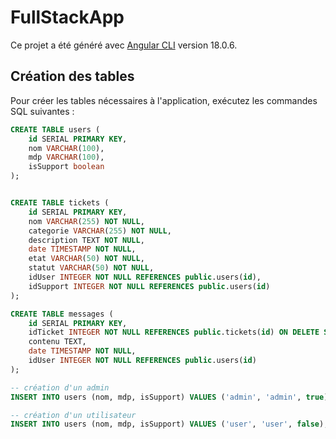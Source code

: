 # FullStackApp

Ce projet a été généré avec [Angular CLI](https://github.com/angular/angular-cli) version 18.0.6.

## Création des tables

Pour créer les tables nécessaires à l'application, exécutez les commandes SQL suivantes :

```sql
CREATE TABLE users (
    id SERIAL PRIMARY KEY,
    nom VARCHAR(100),
    mdp VARCHAR(100),
	isSupport boolean
);


CREATE TABLE tickets (
    id SERIAL PRIMARY KEY,
    nom VARCHAR(255) NOT NULL,
    categorie VARCHAR(255) NOT NULL,
    description TEXT NOT NULL,
    date TIMESTAMP NOT NULL,
    etat VARCHAR(50) NOT NULL,
    statut VARCHAR(50) NOT NULL,
    idUser INTEGER NOT NULL REFERENCES public.users(id),
    idSupport INTEGER NOT NULL REFERENCES public.users(id)
);

CREATE TABLE messages (
    id SERIAL PRIMARY KEY,
    idTicket INTEGER NOT NULL REFERENCES public.tickets(id) ON DELETE SET NULL,
    contenu TEXT,
    date TIMESTAMP NOT NULL,
    idUser INTEGER NOT NULL REFERENCES public.users(id)
);

-- création d'un admin
INSERT INTO users (nom, mdp, isSupport) VALUES ('admin', 'admin', true);

-- création d'un utilisateur
INSERT INTO users (nom, mdp, isSupport) VALUES ('user', 'user', false);
```